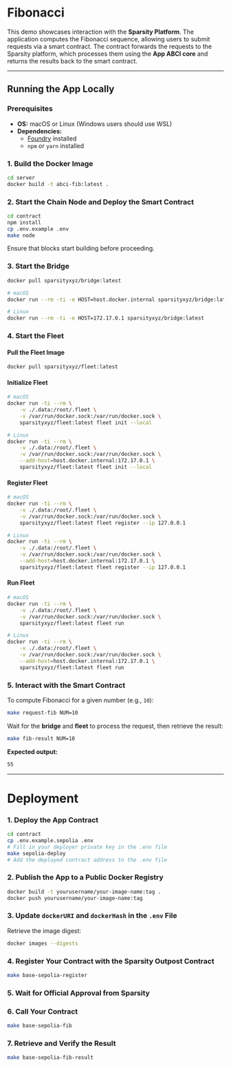 
# Fibonacci  

This demo showcases interaction with the **Sparsity Platform**. The application computes the Fibonacci sequence, allowing users to submit requests via a smart contract. The contract forwards the requests to the Sparsity platform, which processes them using the **App ABCI core** and returns the results back to the smart contract.  

---

## Running the App Locally  

### Prerequisites  
- **OS:** macOS or Linux (Windows users should use WSL)  
- **Dependencies:**  
  - [Foundry](https://book.getfoundry.sh/) installed  
  - `npm` or `yarn` installed  

### 1. Build the Docker Image  

```bash
cd server
docker build -t abci-fib:latest .
```  

### 2. Start the Chain Node and Deploy the Smart Contract  

```bash
cd contract
npm install
cp .env.example .env
make node
```  

Ensure that blocks start building before proceeding.  

### 3. Start the Bridge  

```bash
docker pull sparsityxyz/bridge:latest

# macOS
docker run --rm -ti -e HOST=host.docker.internal sparsityxyz/bridge:latest

# Linux
docker run --rm -ti -e HOST=172.17.0.1 sparsityxyz/bridge:latest
```  

### 4. Start the Fleet  

#### Pull the Fleet Image  

```bash
docker pull sparsityxyz/fleet:latest
```  

#### Initialize Fleet  

```bash
# macOS
docker run -ti --rm \
    -v ./.data:/root/.fleet \
    -v /var/run/docker.sock:/var/run/docker.sock \
    sparsityxyz/fleet:latest fleet init --local

# Linux
docker run -ti --rm \
    -v ./.data:/root/.fleet \
    -v /var/run/docker.sock:/var/run/docker.sock \
    --add-host=host.docker.internal:172.17.0.1 \
    sparsityxyz/fleet:latest fleet init --local
```  

#### Register Fleet  

```bash
# macOS
docker run -ti --rm \
    -v ./.data:/root/.fleet \
    -v /var/run/docker.sock:/var/run/docker.sock \
    sparsityxyz/fleet:latest fleet register --ip 127.0.0.1

# Linux
docker run -ti --rm \
    -v ./.data:/root/.fleet \
    -v /var/run/docker.sock:/var/run/docker.sock \
    --add-host=host.docker.internal:172.17.0.1 \
    sparsityxyz/fleet:latest fleet register --ip 127.0.0.1
```  

#### Run Fleet  

```bash
# macOS
docker run -ti --rm \
    -v ./.data:/root/.fleet \
    -v /var/run/docker.sock:/var/run/docker.sock \
    sparsityxyz/fleet:latest fleet run

# Linux
docker run -ti --rm \
    -v ./.data:/root/.fleet \
    -v /var/run/docker.sock:/var/run/docker.sock \
    --add-host=host.docker.internal:172.17.0.1 \
    sparsityxyz/fleet:latest fleet run
```  

### 5. Interact with the Smart Contract  

To compute Fibonacci for a given number (e.g., `10`):  

```bash
make request-fib NUM=10
```  

Wait for the **bridge** and **fleet** to process the request, then retrieve the result:  

```bash
make fib-result NUM=10
```  

**Expected output:**  

```bash
55
```  

---

# Deployment  

### 1. Deploy the App Contract  

```bash
cd contract
cp .env.example.sepolia .env
# Fill in your deployer private key in the .env file
make sepolia-deploy
# Add the deployed contract address to the .env file
```  

### 2. Publish the App to a Public Docker Registry  

```bash
docker build -t yourusername/your-image-name:tag .
docker push yourusername/your-image-name:tag
```  

### 3. Update `dockerURI` and `dockerHash` in the `.env` File  

Retrieve the image digest:  

```bash
docker images --digests
```  

### 4. Register Your Contract with the Sparsity Outpost Contract  

```bash
make base-sepolia-register
```  

### 5. Wait for Official Approval from Sparsity  

### 6. Call Your Contract  

```bash
make base-sepolia-fib
```  

### 7. Retrieve and Verify the Result  

```bash
make base-sepolia-fib-result
```  
 
